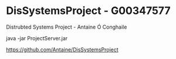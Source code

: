 # DisSystemsProject - G00347577
Distrubted Systems Project - Antaine Ó Conghaile

java -jar ProjectServer.jar

https://github.com/Antaine/DisSystemsProject
